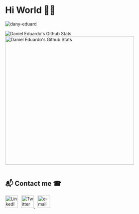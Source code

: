 <h1 align="">Hi World 👋🏾</h1>
<p align="left"> <img src="https://komarev.com/ghpvc/?username=dany-eduard" alt="dany-eduard" /> </p>
<div>
  <img align="center" alt="Daniel Eduardo's Github Stats" class="responsive" src="https://github-readme-stats.vercel.app/api?username=dany-eduard&count_private=true&show_icons=true&theme=algolia&cache_seconds=1800" />
  <img width="413" alt="Daniel Eduardo's Github Stats" class="responsive" align="center" src="https://github-readme-stats.vercel.app/api/top-langs/?username=dany-eduard&layout=compact&theme=algolia&cache_seconds=1800&langs_count=6" />
</div>
<br>

<h2>📬 Contact me ☎</h2>
<p align="">
    <!-- linkedin -->
    <a href="https://www.linkedin.com/in/daniel-eduardo-almagro-966a271a9/"><img src="https://cdn4.iconfinder.com/data/icons/social-messaging-ui-color-shapes-2-free/128/social-linkedin-circle-512.png" width="40px" alt="LinkedIn"></a> &nbsp;
    <!-- twitter -->
    <a href="https://twitter.com/dany_eduard17"><img src="https://webtus.net/wp-content/uploads/2016/05/Icon-Twitter.png" width="40px" alt="Twitter"> </a> &nbsp;
    <!-- gmail-->
    <a href="mailto:danyeduard17@gmail.com"><img src="https://i.pinimg.com/originals/84/7c/08/847c083cc09040091439e3c05d1fedde.png" width="40px" alt="e-mail"></a> &nbsp;
</p>

<!--width="390" height="196"
<a href="https://github.com/anuraghazra/convoychat">
  <img align="center" src="https://github-readme-stats.vercel.app/api/pin/?username=anuraghazra&repo=convoychat" />
</a>
-->

<!--
**dany-eduard/dany-eduard** is a ✨ _special_ ✨ repository because its `README.md` (this file) appears on your GitHub profile.

Here are some ideas to get you started:

- 🔭 I’m currently working on ...
- 🌱 I’m currently learning ...
- 👯 I’m looking to collaborate on ...
- 🤔 I’m looking for help with ...
- 💬 Ask me about ...
- 📫 How to reach me: ...
- 😄 Pronouns: ...
- ⚡ Fun fact: ...
-->
